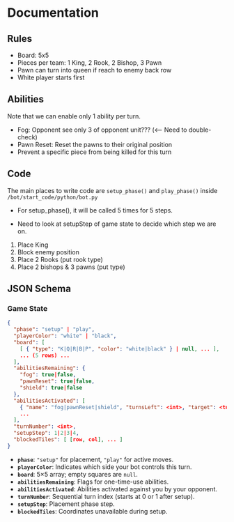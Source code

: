 # Documentation
## Rules
- Board: 5x5
- Pieces per team: 1 King, 2 Rook, 2 Bishop, 3 Pawn
- Pawn can turn into queen if reach to enemy back row
- White player starts first

## Abilities
Note that we can enable only 1 ability per turn.
- Fog: Opponent see only 3 of opponent unit??? (<-- Need to double-check)
- Pawn Reset: Reset the pawns to their original position
- Prevent a specific piece from being killed for this turn

## Code
The main places to write code are `setup_phase()` and `play_phase()` inside `/bot/start_code/python/bot.py`

- For setup_phase(), it will be called 5 times for 5 steps.
* Need to look at setupStep of game state to decide which step we are on.
1. Place King
2. Block enemy position
3. Place 2 Rooks (put rook type)
4. Place 2 bishops & 3 pawns (put type)

## JSON Schema
### Game State
```json
{
  "phase": "setup" | "play",
  "playerColor": "white" | "black",
  "board": [
    [ { "type": "K|Q|R|B|P", "color": "white|black" } | null, ... ],
    ... (5 rows) ...
  ],
  "abilitiesRemaining": {
    "fog": true|false,
    "pawnReset": true|false,
    "shield": true|false
  },
  "abilitiesActivated": [
    { "name": "fog|pawnReset|shield", "turnsLeft": <int>, "target": <tuple> | null },
    ...
  ],
  "turnNumber": <int>,
  "setupStep": 1|2|3|4,
  "blockedTiles": [ [row, col], ... ]
}
```

* **`phase`**: `"setup"` for placement, `"play"` for active moves.
* **`playerColor`**: Indicates which side your bot controls this turn.
* **`board`**: 5×5 array; empty squares are `null`.
* **`abilitiesRemaining`**: Flags for one-time-use abilities.
* **`abilitiesActivated`**: Abilities activated against you by your opponent.
* **`turnNumber`**: Sequential turn index (starts at 0 or 1 after setup).
* **`setupStep`**: Placement phase step.
* **`blockedTiles`**: Coordinates unavailable during setup.

